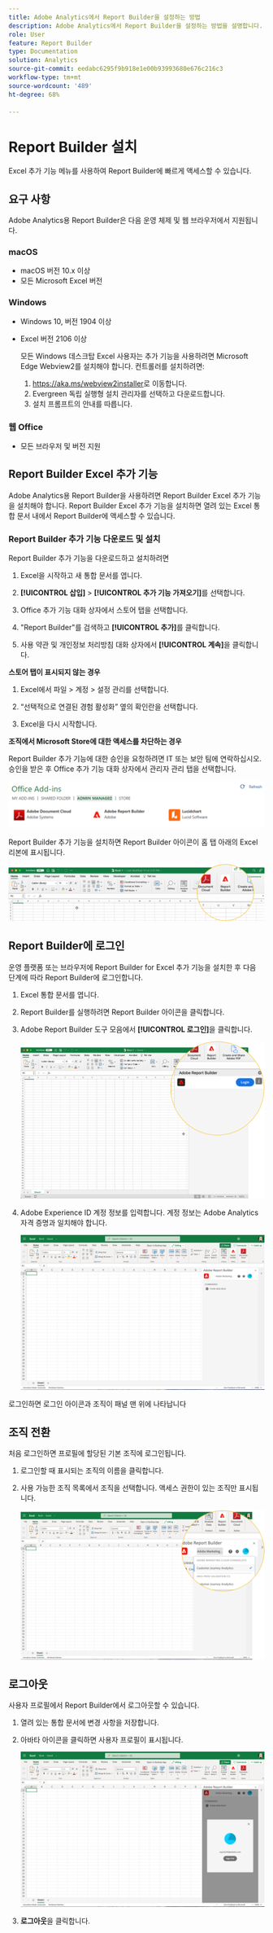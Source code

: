 ```yaml
---
title: Adobe Analytics에서 Report Builder을 설정하는 방법
description: Adobe Analytics에서 Report Builder을 설정하는 방법을 설명합니다.
role: User
feature: Report Builder
type: Documentation
solution: Analytics
source-git-commit: eedabc6295f9b918e1e00b93993680e676c216c3
workflow-type: tm+mt
source-wordcount: '489'
ht-degree: 68%

---
```


# Report Builder 설치

Excel 추가 기능 메뉴를 사용하여 Report Builder에 빠르게 액세스할 수 있습니다.

## 요구 사항

Adobe Analytics용 Report Builder은 다음 운영 체제 및 웹 브라우저에서 지원됩니다.

### macOS

- macOS 버전 10.x 이상
- 모든 Microsoft Excel 버전

### Windows

- Windows 10, 버전 1904 이상
- Excel 버전 2106 이상

  모든 Windows 데스크탑 Excel 사용자는 추가 기능을 사용하려면 Microsoft Edge Webview2를 설치해야 합니다. 컨트롤러를 설치하려면:

   1. <https://aka.ms/webview2installer>로 이동합니다.
   1. Evergreen 독립 실행형 설치 관리자를 선택하고 다운로드합니다.
   1. 설치 프롬프트의 안내를 따릅니다.

### 웹 Office

- 모든 브라우저 및 버전 지원


## Report Builder Excel 추가 기능

Adobe Analytics용 Report Builder을 사용하려면 Report Builder Excel 추가 기능을 설치해야 합니다. Report Builder Excel 추가 기능을 설치하면 열려 있는 Excel 통합 문서 내에서 Report Builder에 액세스할 수 있습니다.

### Report Builder 추가 기능 다운로드 및 설치

Report Builder 추가 기능을 다운로드하고 설치하려면

1. Excel을 시작하고 새 통합 문서를 엽니다.

1. **[!UICONTROL 삽입]** > **[!UICONTROL 추가 기능 가져오기]**&#x200B;를 선택합니다.

1. Office 추가 기능 대화 상자에서 스토어 탭을 선택합니다.

1. &quot;Report Builder&quot;를 검색하고 **[!UICONTROL 추가]**&#x200B;를 클릭합니다.

1. 사용 약관 및 개인정보 처리방침 대화 상자에서 **[!UICONTROL 계속]**&#x200B;을 클릭합니다.

**스토어 탭이 표시되지 않는 경우**

1. Excel에서 파일 > 계정 > 설정 관리를 선택합니다.

1. “선택적으로 연결된 경험 활성화” 옆의 확인란을 선택합니다.

1. Excel을 다시 시작합니다.

**조직에서 Microsoft Store에 대한 액세스를 차단하는 경우**

Report Builder 추가 기능에 대한 승인을 요청하려면 IT 또는 보안 팀에 연락하십시오. 승인을 받은 후 Office 추가 기능 대화 상자에서 관리자 관리 탭을 선택합니다.

![Office 추가 기능 대화 상자의 관리자 관리 탭](./assets/image1.png)

Report Builder 추가 기능을 설치하면 Report Builder 아이콘이 홈 탭 아래의 Excel 리본에 표시됩니다.

![Excel의 Report Builder 아이콘](./assets/rb_app_icon.png)

## Report Builder에 로그인

운영 플랫폼 또는 브라우저에 Report Builder for Excel 추가 기능을 설치한 후 다음 단계에 따라 Report Builder에 로그인합니다.

1. Excel 통합 문서를 엽니다.

1. Report Builder를 실행하려면 Report Builder 아이콘을 클릭합니다.

1. Adobe Report Builder 도구 모음에서 **[!UICONTROL 로그인]**&#x200B;을 클릭합니다.

   ![Report Builder 로그인 단추를 클릭합니다.](./assets/rb_login.png)

1. Adobe Experience ID 계정 정보를 입력합니다. 계정 정보는 Adobe Analytics 자격 증명과 일치해야 합니다.

   ![로그인 아이콘 및 조직](./assets/image4.png)

로그인하면 로그인 아이콘과 조직이 패널 맨 위에 나타납니다

## 조직 전환

처음 로그인하면 프로필에 할당된 기본 조직에 로그인됩니다.

1. 로그인할 때 표시되는 조직의 이름을 클릭합니다.

1. 사용 가능한 조직 목록에서 조직을 선택합니다. 액세스 권한이 있는 조직만 표시됩니다.

   ![액세스할 수 있는 조직 목록입니다.](./assets/image5.png)

## 로그아웃

사용자 프로필에서 Report Builder에서 로그아웃할 수 있습니다.

1. 열려 있는 통합 문서에 변경 사항을 저장합니다.

1. 아바타 아이콘을 클릭하면 사용자 프로필이 표시됩니다.

   ![사용자 프로필 아바타와 로그아웃 단추](./assets/image6.png)

1. **로그아웃**&#x200B;을 클릭합니다.
